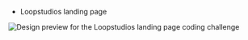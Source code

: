  - Loopstudios landing page
 
 
![Design preview for the Loopstudios landing page coding challenge](./images/ss.png)


